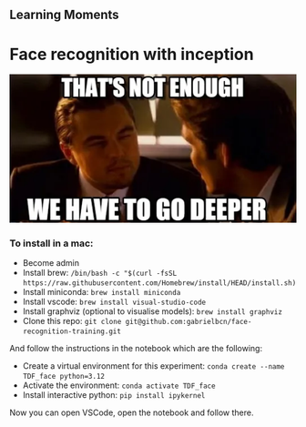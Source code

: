 
## Learning Moments
# Face recognition with inception

![Inception](meme.png)

### To install in a mac:

* Become admin
* Install brew: `/bin/bash -c "$(curl -fsSL https://raw.githubusercontent.com/Homebrew/install/HEAD/install.sh)`
* Install miniconda: `brew install miniconda`
* Install vscode: `brew install visual-studio-code`
* Install graphviz (optional to visualise models): `brew install graphviz`
* Clone this repo: `git clone git@github.com:gabrielbcn/face-recognition-training.git`

And follow the instructions in the notebook which are the following:

* Create a virtual environment for this experiment: `conda create --name TDF_face python=3.12`
* Activate the environment: `conda activate TDF_face`
* Install interactive python: `pip install ipykernel`

Now you can open VSCode, open the notebook and follow there.